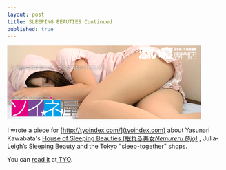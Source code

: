 ```yaml
---
layout: post
title: SLEEPING BEAUTIES Continued
published: true
---
```


![](/media/cuddle.jpg)

I wrote a piece for [http://tyoindex.com/](tyoindex.com) about Yasunari Kawabata's <a href="http://en.wikipedia.org/wiki/The_House_of_the_Sleeping_Beauties">House of Sleeping Beauties (眠れる美女<em>Nemureru Bijo)</em></a> , Julia-Leigh’s <a href="http://www.imdb.com/title/tt1588398/">Sleeping Beauty</a> and the Tokyo "sleep-together" shops.

You can <a href="http://tyoindex.com/2013/03/sleeping-next-to-sleeping-beauties/">read it</a> at<a href="http://tyoindex.com/2013/03/sleeping-next-to-sleeping-beauties/"> TYO</a>.
